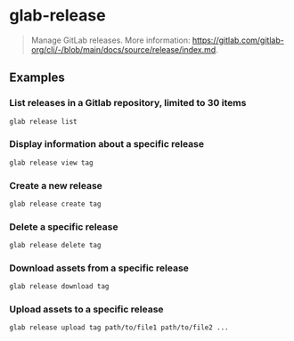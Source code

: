 # glab-release

> Manage GitLab releases. More information: <https://gitlab.com/gitlab-org/cli/-/blob/main/docs/source/release/index.md>.

## Examples

### List releases in a Gitlab repository, limited to 30 items

```bash
glab release list
```

### Display information about a specific release

```bash
glab release view tag
```

### Create a new release

```bash
glab release create tag
```

### Delete a specific release

```bash
glab release delete tag
```

### Download assets from a specific release

```bash
glab release download tag
```

### Upload assets to a specific release

```bash
glab release upload tag path/to/file1 path/to/file2 ...
```
